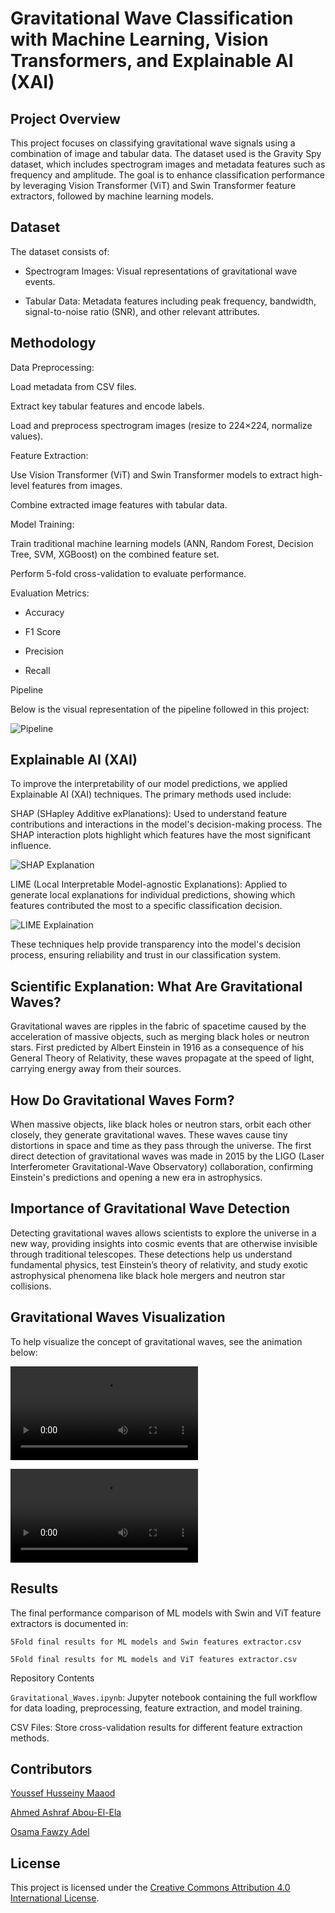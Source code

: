 # Gravitational Wave Classification with Machine Learning, Vision Transformers, and Explainable AI (XAI)

## Project Overview

This project focuses on classifying gravitational wave signals using a combination of image and tabular data. The dataset used is the Gravity Spy dataset, which includes spectrogram images and metadata features such as frequency and amplitude. The goal is to enhance classification performance by leveraging Vision Transformer (ViT) and Swin Transformer feature extractors, followed by machine learning models.

## Dataset

The dataset consists of:

- Spectrogram Images: Visual representations of gravitational wave events.

- Tabular Data: Metadata features including peak frequency, bandwidth, signal-to-noise ratio (SNR), and other relevant attributes.

## Methodology

Data Preprocessing:

Load metadata from CSV files.

Extract key tabular features and encode labels.

Load and preprocess spectrogram images (resize to 224×224, normalize values).

Feature Extraction:

Use Vision Transformer (ViT) and Swin Transformer models to extract high-level features from images.

Combine extracted image features with tabular data.

Model Training:

Train traditional machine learning models (ANN, Random Forest, Decision Tree, SVM, XGBoost) on the combined feature set.

Perform 5-fold cross-validation to evaluate performance.

Evaluation Metrics:
- Accuracy

- F1 Score

- Precision

- Recall

Pipeline

Below is the visual representation of the pipeline followed in this project:

![Pipeline](pipeline.png)

## Explainable AI (XAI)

To improve the interpretability of our model predictions, we applied Explainable AI (XAI) techniques. The primary methods used include:

SHAP (SHapley Additive exPlanations): Used to understand feature contributions and interactions in the model's decision-making process. The SHAP interaction plots highlight which features have the most significant influence.

![SHAP Explanation](SHAP_Explanation.jpg)

LIME (Local Interpretable Model-agnostic Explanations): Applied to generate local explanations for individual predictions, showing which features contributed the most to a specific classification decision.

![LIME Explaination](lime_explanation.png)

These techniques help provide transparency into the model's decision process, ensuring reliability and trust in our classification system.

## Scientific Explanation: What Are Gravitational Waves?

Gravitational waves are ripples in the fabric of spacetime caused by the acceleration of massive objects, such as merging black holes or neutron stars. First predicted by Albert Einstein in 1916 as a consequence of his General Theory of Relativity, these waves propagate at the speed of light, carrying energy away from their sources.

## How Do Gravitational Waves Form?

When massive objects, like black holes or neutron stars, orbit each other closely, they generate gravitational waves. These waves cause tiny distortions in space and time as they pass through the universe. The first direct detection of gravitational waves was made in 2015 by the LIGO (Laser Interferometer Gravitational-Wave Observatory) collaboration, confirming Einstein's predictions and opening a new era in astrophysics.

## Importance of Gravitational Wave Detection

Detecting gravitational waves allows scientists to explore the universe in a new way, providing insights into cosmic events that are otherwise invisible through traditional telescopes. These detections help us understand fundamental physics, test Einstein’s theory of relativity, and study exotic astrophysical phenomena like black hole mergers and neutron star collisions.

## Gravitational Waves Visualization

To help visualize the concept of gravitational waves, see the animation below:

![Gravitational Waves 1](Gravitational_Waves_1.mp4)

![Gravitational Waves 2](Gravitational_Waves_2.mp4)

## Results

The final performance comparison of ML models with Swin and ViT feature extractors is documented in:

`5Fold final results for ML models and Swin features extractor.csv`

`5Fold final results for ML models and ViT features extractor.csv`

Repository Contents

`Gravitational_Waves.ipynb`: Jupyter notebook containing the full workflow for data loading, preprocessing, feature extraction, and model training.

CSV Files: Store cross-validation results for different feature extraction methods.

## Contributors

[Youssef Husseiny Maaod](https://github.com/yuseiff)

[Ahmed Ashraf Abou-El-Ela](https://github.com/Ashraf1625)

[Osama Fawzy Adel](https://github.com/OsamaElswesy)

## License

This project is licensed under the [Creative Commons Attribution 4.0 International License](https://creativecommons.org/licenses/by/4.0/).

